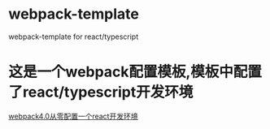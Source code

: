 # webpack-template
webpack-template for react/typescript
# 这是一个webpack配置模板,模板中配置了react/typescript开发环境
[webpack4.0从零配置一个react开发环境](https://qietuzi.com/2019/05/05/2019-05-05-webpack4.0%E4%BB%8E%E9%9B%B6%E9%85%8D%E7%BD%AE%E4%B8%80%E4%B8%AAreact%E5%BC%80%E5%8F%91%E7%8E%AF%E5%A2%83/)
